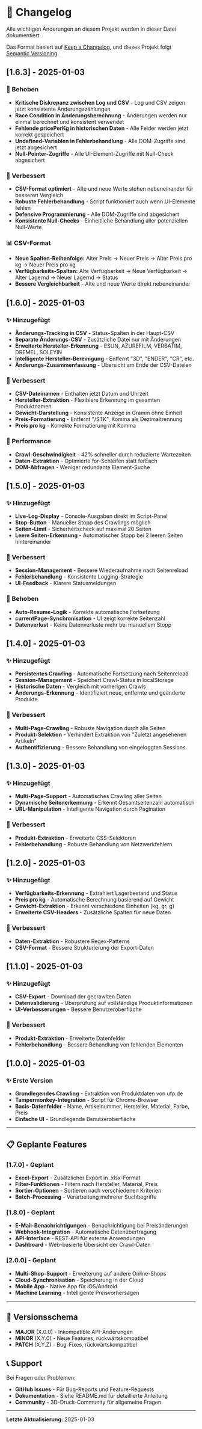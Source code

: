 # 📝 Changelog

Alle wichtigen Änderungen an diesem Projekt werden in dieser Datei dokumentiert.

Das Format basiert auf [Keep a Changelog](https://keepachangelog.com/de/1.0.0/),
und dieses Projekt folgt [Semantic Versioning](https://semver.org/lang/de/).

## [1.6.3] - 2025-01-03

### 🐛 Behoben
- **Kritische Diskrepanz zwischen Log und CSV** - Log und CSV zeigen jetzt konsistente Änderungszählungen
- **Race Condition in Änderungsberechnung** - Änderungen werden nur einmal berechnet und konsistent verwendet
- **Fehlende pricePerKg in historischen Daten** - Alle Felder werden jetzt korrekt gespeichert
- **Undefined-Variablen in Fehlerbehandlung** - Alle DOM-Zugriffe sind jetzt abgesichert
- **Null-Pointer-Zugriffe** - Alle UI-Element-Zugriffe mit Null-Check abgesichert

### 🔧 Verbessert
- **CSV-Format optimiert** - Alte und neue Werte stehen nebeneinander für besseren Vergleich
- **Robuste Fehlerbehandlung** - Script funktioniert auch wenn UI-Elemente fehlen
- **Defensive Programmierung** - Alle DOM-Zugriffe sind abgesichert
- **Konsistente Null-Checks** - Einheitliche Behandlung aller potenziellen Null-Werte

### 📊 CSV-Format
- **Neue Spalten-Reihenfolge:** Alter Preis → Neuer Preis → Alter Preis pro kg → Neuer Preis pro kg
- **Verfügbarkeits-Spalten:** Alte Verfügbarkeit → Neue Verfügbarkeit → Alter Lagernd → Neuer Lagernd → Status
- **Bessere Vergleichbarkeit** - Alte und neue Werte direkt nebeneinander

## [1.6.0] - 2025-01-03

### ✨ Hinzugefügt
- **Änderungs-Tracking in CSV** - Status-Spalten in der Haupt-CSV
- **Separate Änderungs-CSV** - Zusätzliche Datei nur mit Änderungen
- **Erweiterte Hersteller-Erkennung** - ESUN, AZUREFILM, VERBATIM, DREMEL, SOLEYIN
- **Intelligente Hersteller-Bereinigung** - Entfernt "3D", "ENDER", "CR", etc.
- **Änderungs-Zusammenfassung** - Übersicht am Ende der CSV-Dateien

### 🔧 Verbessert
- **CSV-Dateinamen** - Enthalten jetzt Datum und Uhrzeit
- **Hersteller-Extraktion** - Flexiblere Erkennung im gesamten Produktnamen
- **Gewicht-Darstellung** - Konsistente Anzeige in Gramm ohne Einheit
- **Preis-Formatierung** - Entfernt "/STK", Komma als Dezimaltrennung
- **Preis pro kg** - Korrekte Formatierung mit Komma

### 🚀 Performance
- **Crawl-Geschwindigkeit** - 42% schneller durch reduzierte Wartezeiten
- **Daten-Extraktion** - Optimierte for-Schleifen statt forEach
- **DOM-Abfragen** - Weniger redundante Element-Suche

## [1.5.0] - 2025-01-03

### ✨ Hinzugefügt
- **Live-Log-Display** - Console-Ausgaben direkt im Script-Panel
- **Stop-Button** - Manueller Stopp des Crawlings möglich
- **Seiten-Limit** - Sicherheitscheck auf maximal 20 Seiten
- **Leere Seiten-Erkennung** - Automatischer Stopp bei 2 leeren Seiten hintereinander

### 🔧 Verbessert
- **Session-Management** - Bessere Wiederaufnahme nach Seitenreload
- **Fehlerbehandlung** - Konsistente Logging-Strategie
- **UI-Feedback** - Klarere Statusmeldungen

### 🐛 Behoben
- **Auto-Resume-Logik** - Korrekte automatische Fortsetzung
- **currentPage-Synchronisation** - UI zeigt korrekte Seitenzahl
- **Datenverlust** - Keine Datenverluste mehr bei manuellem Stopp

## [1.4.0] - 2025-01-03

### ✨ Hinzugefügt
- **Persistentes Crawling** - Automatische Fortsetzung nach Seitenreload
- **Session-Management** - Speichert Crawl-Status in localStorage
- **Historische Daten** - Vergleich mit vorherigen Crawls
- **Änderungs-Erkennung** - Identifiziert neue, entfernte und geänderte Produkte

### 🔧 Verbessert
- **Multi-Page-Crawling** - Robuste Navigation durch alle Seiten
- **Produkt-Selektion** - Verhindert Extraktion von "Zuletzt angesehenen Artikeln"
- **Authentifizierung** - Bessere Behandlung von eingeloggten Sessions

## [1.3.0] - 2025-01-03

### ✨ Hinzugefügt
- **Multi-Page-Support** - Automatisches Crawling aller Seiten
- **Dynamische Seitenerkennung** - Erkennt Gesamtseitenzahl automatisch
- **URL-Manipulation** - Intelligente Navigation durch Pagination

### 🔧 Verbessert
- **Produkt-Extraktion** - Erweiterte CSS-Selektoren
- **Fehlerbehandlung** - Robuste Behandlung von Netzwerkfehlern

## [1.2.0] - 2025-01-03

### ✨ Hinzugefügt
- **Verfügbarkeits-Erkennung** - Extrahiert Lagerbestand und Status
- **Preis pro kg** - Automatische Berechnung basierend auf Gewicht
- **Gewicht-Extraktion** - Erkennt verschiedene Einheiten (kg, gr, g)
- **Erweiterte CSV-Headers** - Zusätzliche Spalten für neue Daten

### 🔧 Verbessert
- **Daten-Extraktion** - Robustere Regex-Patterns
- **CSV-Format** - Bessere Strukturierung der Export-Daten

## [1.1.0] - 2025-01-03

### ✨ Hinzugefügt
- **CSV-Export** - Download der gecrawlten Daten
- **Datenvalidierung** - Überprüfung auf vollständige Produktinformationen
- **UI-Verbesserungen** - Bessere Benutzeroberfläche

### 🔧 Verbessert
- **Produkt-Extraktion** - Erweiterte Datenfelder
- **Fehlerbehandlung** - Bessere Behandlung von fehlenden Elementen

## [1.0.0] - 2025-01-03

### ✨ Erste Version
- **Grundlegendes Crawling** - Extraktion von Produktdaten von ufp.de
- **Tampermonkey-Integration** - Script für Chrome-Browser
- **Basis-Datenfelder** - Name, Artikelnummer, Hersteller, Material, Farbe, Preis
- **Einfache UI** - Grundlegende Benutzeroberfläche

---

## 📋 Geplante Features

### [1.7.0] - Geplant
- **Excel-Export** - Zusätzlicher Export in .xlsx-Format
- **Filter-Funktionen** - Filtern nach Hersteller, Material, Preis
- **Sortier-Optionen** - Sortieren nach verschiedenen Kriterien
- **Batch-Processing** - Verarbeitung mehrerer Suchbegriffe

### [1.8.0] - Geplant
- **E-Mail-Benachrichtigungen** - Benachrichtigung bei Preisänderungen
- **Webhook-Integration** - Automatische Datenübertragung
- **API-Interface** - REST-API für externe Anwendungen
- **Dashboard** - Web-basierte Übersicht der Crawl-Daten

### [2.0.0] - Geplant
- **Multi-Shop-Support** - Erweiterung auf andere Online-Shops
- **Cloud-Synchronisation** - Speicherung in der Cloud
- **Mobile App** - Native App für iOS/Android
- **Machine Learning** - Intelligente Preisvorhersagen

---

## 🔄 Versionsschema

- **MAJOR** (X.0.0) - Inkompatible API-Änderungen
- **MINOR** (X.Y.0) - Neue Features, rückwärtskompatibel
- **PATCH** (X.Y.Z) - Bug-Fixes, rückwärtskompatibel

## 📞 Support

Bei Fragen oder Problemen:
- **GitHub Issues** - Für Bug-Reports und Feature-Requests
- **Dokumentation** - Siehe README.md für detaillierte Anleitung
- **Community** - 3D-Druck-Community für allgemeine Fragen

---

**Letzte Aktualisierung:** 2025-01-03
